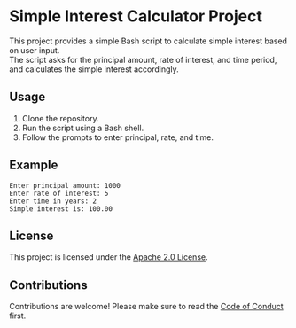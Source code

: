 # Simple Interest Calculator Project

This project provides a simple Bash script to calculate simple interest based on user input.  
The script asks for the principal amount, rate of interest, and time period, and calculates the simple interest accordingly.

## Usage

1. Clone the repository.
2. Run the script using a Bash shell.
3. Follow the prompts to enter principal, rate, and time.

## Example

```
Enter principal amount: 1000
Enter rate of interest: 5
Enter time in years: 2
Simple interest is: 100.00
```

## License

This project is licensed under the [Apache 2.0 License](LICENSE).

## Contributions

Contributions are welcome! Please make sure to read the [Code of Conduct](CODE_OF_CONDUCT.md) first.
